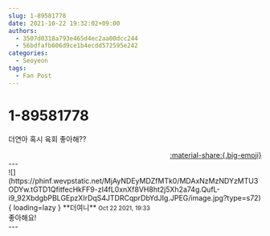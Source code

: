 ```yaml
---
slug: 1-89581778
date: 2021-10-22 19:32:02+09:00
authors:
  - 3507d0318a793e465d4ec2aa00dcc244
  - 56bdfafb606d9ce1b4ecdd572595e242
categories:
  - Seoyeon
tags:
  - Fan Post
---
```


# 1-89581778

<div class="post-container" markdown="1">
<div class="content-container md-sidebar__scrollwrap" markdown="1">

더연아 혹시 육회 좋아해??

</div>
</div>

<div style="text-align: right;" markdown="1">
<a href="https://weverse.io/fromis9/fanpost/1-89581778" style="text-align: right;">:material-share:{.big-emoji}</a>
</div>
---

<div class="comments-container md-sidebar__scrollwrap" markdown="1">
<div class="comment" markdown="1">
<div class='id-container' markdown="1">
![](https://phinf.wevpstatic.net/MjAyNDEyMDZfMTk0/MDAxNzMzNDYzMTU3ODYw.tGTD1QfitfecHkFF9-zI4fL0xnXf8VH8ht2j5Xh2a74g.QufL-i9_92XbdgbPBLGEpzXIrDqS4JTDRCqprDbYdJIg.JPEG/image.jpg?type=s72){ loading=lazy }
**<span class="artist">더여니</span>** <small>Oct 22 2021, 19:33</small><br>
</div>
<div class='comment-body' markdown="1">
좋아해요!
</div>
</div>
</div>
---
